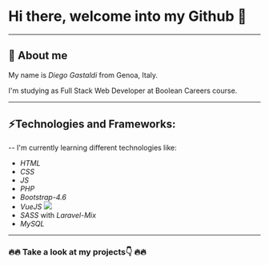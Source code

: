 # Hi there, welcome into my Github 👋

<hr>

## 👀 About me 

My name is _Diego Gastaldi_ from Genoa, Italy.

I'm studying as Full Stack Web Developer at Boolean Careers course.

<hr>

## ⚡Technologies and Frameworks:

-- I'm currently learning different technologies like:

* _HTML_ 
* _CSS_
* _JS_
* _PHP_
* _Bootstrap-4.6_
* _VueJS_ ![](/images/vuejs-brands.svg)
* _SASS_ with _Laravel-Mix_
* _MySQL_

<hr>

### 🔥🔥  Take a look at my projects👇  🔥🔥

   


<!--
**GasGas7/GasGas7** is a ✨ _special_ ✨ repository because its `README.md` (this file) appears on your GitHub profile.

Here are some ideas to get you started:

- 🔭 I’m currently working on ...
- 🌱 I’m currently learning ...
- 👯 I’m looking to collaborate on ...
- 🤔 I’m looking for help with ...
- 💬 Ask me about ...
- 📫 How to reach me: ...
- 😄 Pronouns: ...
- ⚡ Fun fact: ...
-->
